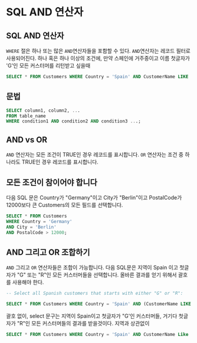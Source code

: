 # SQL AND 연산자
## SQL AND 연산자
`WHERE` 절은 하나 또는 많은 `AND`연산자들을 포함할 수 있다.
`AND`연산자는 레코드 필터로 사용되어진다. 하나 혹은 하나 이상의 조건에, 만약 스페인에 거주중이고 이름 첫글자가 'G'인 모든 커스터머를 리턴받고 싶을때
```sql
SELECT * FROM Customers WHERE Country = 'Spain' AND CustomerName LIKE 'G%'
```
## 문법
```sql
SELECT column1, column2, ...
FROM table_name
WHERE condition1 AND condition2 AND condition3 ...;
```
## AND vs OR
`AND` 연산자는 모든 조건이 TRUE인 경우 레코드를 표시합니다. 
`OR` 연산자는 조건 중 하나라도 TRUE인 경우 레코드를 표시합니다.

## 모든 조건이 참이어야 합니다
다음 SQL 문은 Country가 "Germany"이고 City가 "Berlin"이고 PostalCode가 12000보다 큰 Customers의 모든 필드를 선택합니다.
```sql
SELECT * FROM Customers
WHERE Country = 'Germany'
AND City = 'Berlin'
AND PostalCode > 12000;
```

## AND 그리고 OR 조합하기
`AND` 그리고 `OR` 연산자들은 조합이 가능합니다.
다음 SQL문은 지역이 Spain 이고 첫글자가 "G" 또는 "R"인 모든 커스터머들을 선택합니다.
올바른 결과를 얻기 위해서 괄호를 사용해야 한다.
```sql
-- Select all Spanish customers that starts with either "G" or "R":

SELECT * FROM Customers WHERE Country = 'Spain' AND (CustomerName LIKE 'G%' OR CustomerName LIKE 'R%');
```

괄호 없이, select 문구는 지역이 Spain이고 첫글자가 "G'인 커스터머들, 거기다 첫글자가 "R"인 모든 커스터머들의 결과를 받을것이다. 지역과 상관없이
```sql
SELECT * FROM Customers WHERE Country = 'Spain' AND CustomerName Like 'G%' OR CustomerName LIKE 'R%';
```




